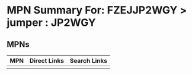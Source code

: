 



# MPN Summary For: FZEJJP2WGY > jumper : JP2WGY

## MPNs
  

|MPN|Direct Links|Search Links|
| :--- | :--- | :--- |
||||
